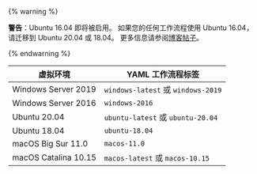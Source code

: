 {% warning %}

**警告**：Ubuntu 16.04 即将被启用。 如果您的任何工作流程使用 Ubuntu 16.04，请迁移到 Ubuntu 20.04 或 18.04。 更多信息请参阅[博客帖子](https://github.blog/changelog/2021-04-29-github-actions-ubuntu-16-04-lts-virtual-environment-will-be-removed-on-september-20-2021)。

{% endwarning %}

| 虚拟环境                 | YAML 工作流程标签                       |
| -------------------- | --------------------------------- |
| Windows Server 2019  | `windows-latest` 或 `windows-2019` |
| Windows Server 2016  | `windows-2016`                    |
| Ubuntu 20.04         | `ubuntu-latest` 或 `ubuntu-20.04`  |
| Ubuntu 18.04         | `ubuntu-18.04`                    |
| macOS Big Sur 11.0   | `macos-11.0`                      |
| macOS Catalina 10.15 | `macos-latest` 或 `macos-10.15`    |

